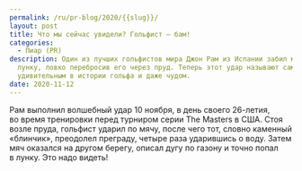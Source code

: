 ```yaml
---
permalink: /ru/pr-blog/2020/{{slug}}/
layout: post
title: Что мы сейчас увидели? Гольфист — бам!
categories:
  - Пиар (PR)
description: Один из лучших гольфистов мира Джон Рам из Испании забил мяч в
  лунку, ловко перебросив его через пруд. Теперь этот удар называют самым
  удивительным в истории гольфа и даже чудом.
date: 2020-11-12
---
```

Рам выполнил волшебный удар 10 ноября, в день своего 26-летия, во время тренировки перед турниром серии The Masters в США. Стоя возле пруда, гольфист ударил по мячу, после чего тот, словно каменный «блинчик», преодолел преграду, четыре раза ударившись о воду. Затем мяч оказался на другом берегу, описал дугу по газону и точно попал в лунку. Это надо видеть!